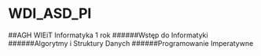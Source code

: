 # WDI_ASD_PI

##AGH WIEiT Informatyka 1 rok
######Wstęp do Informatyki
######Algorytmy i Struktury Danych
######Programowanie Imperatywne
